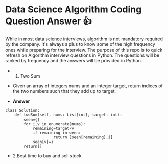 
# Data Science Algorithm Coding Question Answer :+1:

While in most data science interviews, algorithm is not mandatory required by the company. It's always a plus to know some of the high frequency ones while preparing for the interview. The purpose of this repo is to quick refresh on Algorithm interview questions in Python. The questions will be ranked by frequency and the answers will be provided in Python.

* 1. Two Sum
* Given an array of integers nums and an integer target, return indices of the two numbers such that they add up to target.

* **Answer**
```
class Solution:
    def twoSum(self, nums: List[int], target: int):
        seen={}
        for i,v in enumerate(nums):
            remaining=target-v
            if remaining in seen:
                     return [seen[remaining],i]
            seen[v]=i
        return[]

 ```
* 2.Best time to buy and sell stock
